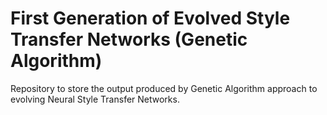 # First Generation of Evolved Style Transfer Networks (Genetic Algorithm)

Repository to store the output produced by Genetic Algorithm approach to evolving Neural Style Transfer Networks.
